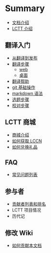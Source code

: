 # Summary

* [文档介绍](index.md)
* [LCTT 介绍](intro/lctt.md)

## 翻译入门
* [从翻译到发布](guide/zero2one.md)
* [翻译步骤](guide/translate_procedures.md)
    * [web](guide/ops_web.md)
    * [桌面](guide/ops_local.md)
* [翻译帮助](guide/help/)  <!-- 如常见词列表 -->
* [git 基础操作](tutorials/gitbasic.md)
* [markdown 语法](tutorials/markdown.md)
* [选题步骤](guide/topics.md)
* [校对步骤](guide/proofread.md)

## LCTT 商城
* [商城介绍](online-store/intro.md)
* [如何获取 LCCN](online-store/how-to-get-lccn.md)
* [如何兑换礼品](online-store/how-to-get-gift.md)

## FAQ
* [常见问题列表](faq/faq.md)

## 参与者
* [贡献者列表和排名](contributors/list.md)
* LCTT 项目情况
* 历代记

## 修改 Wiki
* [如何贡献本文档](edit-this-document.md)

